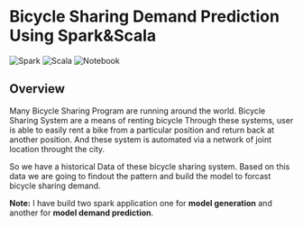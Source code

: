 # Bicycle Sharing Demand Prediction Using Spark&Scala

![Spark](https://img.shields.io/badge/Spark-3.0-orange)
![Scala](https://img.shields.io/badge/Scala-2.1.2-red)
![Notebook](https://img.shields.io/badge/Notebook-DataBricks-orange)

## Overview
Many Bicycle Sharing Program are running around the world. Bicycle Sharing System are a means of renting bicycle Through these systems, user is able to easily rent a bike from a particular position and return back at another position. And these system is automated via a network of joint location throught the city.

So we have a historical Data of these bicycle sharing system. Based on this data we are going to findout the pattern and build the model to forcast bicycle sharing demand.

**Note:** I have build two spark application one for **model generation** and another for **model demand prediction**.
